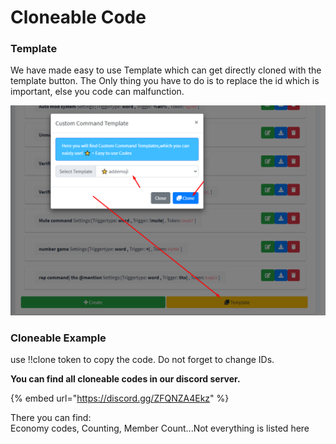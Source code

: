 # Cloneable Code

### Template

We have made easy to use Template which can get directly cloned with the template button. The Only thing you have to do is to replace the id which is important, else you code can malfunction.

![](../.gitbook/assets/image%20%282%29.png)

### Cloneable Example

use !!clone token to copy the code. Do not forget to change IDs.

**You can find all cloneable codes in our discord server.**

{% embed url="https://discord.gg/ZFQNZA4Ekz" %}

There you can find:  
Economy codes, Counting, Member Count...Not everything is listed here

### 

